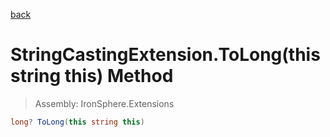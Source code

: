 ﻿

[back](/IronSphere.Extensions/types/StringCastingExtension)

# StringCastingExtension.ToLong(this string this) Method

> Assembly: IronSphere.Extensions

```csharp
long? ToLong(this string this)
```



 